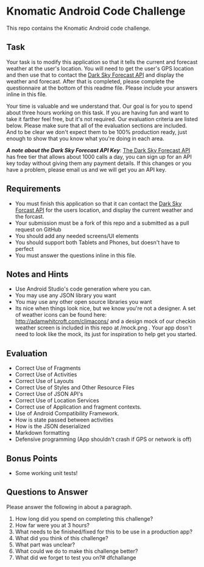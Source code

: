# Knomatic Android Code Challenge
This repo contains the Knomatic Android code challenge.  

## Task
Your task is to modify this application so that it tells the current and forecast weather at the user's location.  You will need to get the user's GPS location and then use that to contact the [Dark Sky Forecast API](https://developer.forecast.io/) and display the weather and forecast. After that is completed, please complete the questionnaire at the bottom of this readme file.  Please include your answers inline in this file.

Your time is valuable and we understand that.  Our goal is for you to spend about three hours working on this task.  If you are having fun and want to take it farther feel free, but it's not required. Our evaluation criteria are listed below.  Please make sure that all of the evaluation sections are included.  And to be clear we don't expect them to be 100% production ready, just enough to show that you know what you're doing in each area.

**_A note about the Dark Sky Forecast API Key_**:
[The Dark Sky Forecast API](https://developer.forecast.io/) has free tier that allows about 1000 calls a day, you can sign up for an API key today without giving them any payment details.  If this changes or you have a problem, please email us and we will get you an API key.

## Requirements
- You must finish this application so that it can contact the [Dark Sky Forcast API](https://developer.forecast.io/) for the users location, and display the current weather and the forcast.
- Your submission must be a fork of this repo and a submitted as a pull request on GitHub
- You should add any needed screens/UI elements
- You should support both Tablets and Phones, but doesn't have to perfect
- You must answer the questions inline in this file.

## Notes and Hints
- Use Android Studio's code generation where you can.
- You may use any JSON library you want
- You may use any other open source libraries you want
- Its nice when things look nice, but we know you're not a designer.  A set of weather icons can be found here: http://adamwhitcroft.com/climacons/ and a design mock of our checkin weather screen is included in this repo at /mock.png .  Your app dosn't need to look like the mock, its just for inspiration to help get you started.   

## Evaluation
-   Correct Use of Fragments
-   Correct Use of Activities
-   Correct Use of Layouts
-   Correct Use of Styles and Other Resource Files
-   Correct Use of JSON API's
-   Correct Use of Location Services
-   Correct use of Application and fragment contexts.
-   Use of Android Compatibility Framework.
-   How is state passed between activities
-   How is the JSON deserialized
-   Markdown formatting
-   Defensive programming   (App shouldn't crash if GPS or network is off)

## Bonus Points
-  Some working unit tests!  

## Questions to Answer
Please answer the following in about a paragraph.

1.  How long did you spend on completing this challenge?
2.  How far were you at 3 hours?
3.  What needs to be finished/fixed for this to be use in a production app?
4.  What did you think of this challenge?
5.  What part was unclear?
6.  What could we do to make this challenge better?
7.  What did we forget to test you on?# dfchallange
